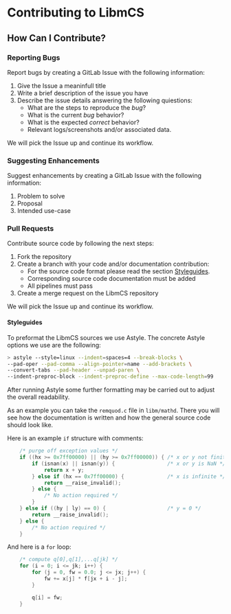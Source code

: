 # Contributing to LibmCS

## How Can I Contribute?

### Reporting Bugs

Report bugs by creating a GitLab Issue with the following information:

1. Give the Issue a meaninfull title
2. Write a brief description of the issue you have
3. Describe the issue details answering the following quiestions:
    - What are the steps to reproduce the *bug*?
    - What is the current *bug* behavior?
    - What is the expected *correct* behavior?
    - Relevant logs/screenshots and/or associated data.

We will pick the Issue up and continue its workflow.

### Suggesting Enhancements

Suggest enhancements by creating a GitLab Issue with the following information:

1. Problem to solve
2. Proposal
3. Intended use-case

### Pull Requests

Contribute source code by following the next steps:

1. Fork the repository
2. Create a branch with your code and/or documentation contribution:
    - For the source code format please read the section [Styleguides](#styleguides).
    - Corresponding source code documentation must be added
    - All pipelines must pass
3. Create a merge request on the LibmCS repository

We will pick the Issue up and continue its workflow.

#### Styleguides

To preformat the LibmCS sources we use Astyle. The concrete Astyle options we use are the following:

```sh
> astyle --style=linux --indent=spaces=4 --break-blocks \
--pad-oper --pad-comma --align-pointer=name --add-brackets \
--convert-tabs --pad-header --unpad-paren \
--indent-preproc-block --indent-preproc-define --max-code-length=99
```

After running Astyle some further formatting may be carried out to adjust the overall readability.

As an example you can take the `remquod.c` file in `libm/mathd`. There you
will see how the documentation is written and how the general source code
should look like.

Here is an example `if` structure with comments:

```c
    /* purge off exception values */
    if ((hx >= 0x7ff00000) || (hy >= 0x7ff00000)) { /* x or y not finite */
        if (isnan(x) || isnan(y)) {                 /* x or y is NaN */
            return x + y;
        } else if (hx == 0x7ff00000) {              /* x is infinite */
            return __raise_invalid();
        } else {
            /* No action required */
        }
    } else if ((hy | ly) == 0) {                    /* y = 0 */
        return __raise_invalid();
    } else {
        /* No action required */
    }
```

And here is a `for` loop:

```c
    /* compute q[0],q[1],...q[jk] */
    for (i = 0; i <= jk; i++) {
        for (j = 0, fw = 0.0; j <= jx; j++) {
            fw += x[j] * f[jx + i - j];
        }

        q[i] = fw;
    }
```
